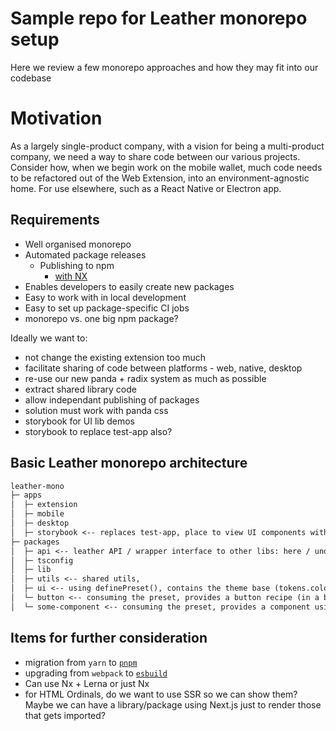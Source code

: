 # Sample repo for Leather monorepo setup

Here we review a few monorepo approaches and how they may fit into our codebase

# Motivation

As a largely single-product company, with a vision for being a multi-product company, we need a way to share code between our various projects. Consider how, when we begin work on the mobile wallet, much code needs to be refactored out of the Web Extension, into an environment-agnostic home. For use elsewhere, such as a React Native or Electron app.

## Requirements

- Well organised monorepo
- Automated package releases
    - Publishing to npm
        - [with NX](https://nx.dev/concepts/more-concepts/buildable-and-publishable-libraries)
- Enables developers to easily create new packages
- Easy to work with in local development
- Easy to set up package-specific CI jobs
- monorepo vs. one big npm package?


Ideally we want to:
- not change the existing extension too much
- facilitate sharing of code between platforms - web, native, desktop
- re-use our new panda + radix system as much as possible
- extract shared library code 
- allow independant publishing of packages
- solution must work with panda css
- storybook for UI lib demos
- storybook to replace test-app also? 

## Basic Leather monorepo architecture


```md
leather-mono
├─ apps
│  ├─ extension
│  ├─ mobile
│  ├─ desktop
│  ├─ storybook <-- replaces test-app, place to view UI components with context + tests
├─ packages
│  ├─ api <-- leather API / wrapper interface to other libs: here / under apps,
│  ├─ tsconfig
│  ├─ lib
│  ├─ utils <-- shared utils,
│  ├─ ui <-- using definePreset(), contains the theme base (tokens.colors, semantic tokens, etc)
│  └─ button <-- consuming the preset, provides a button recipe (in a buttonPreset) + a ShadcnButton component
│  └─ some-component <-- consuming the preset, provides a component using internal `css` calls, ships a panda.json extract result
```


## Items for further consideration

- migration from `yarn` to [`pnpm`](https://pnpm.io/)
- upgrading from `webpack` to [`esbuild`](https://esbuild.github.io/)
- Can use Nx + Lerna or just Nx
- for HTML Ordinals, do we want to use SSR so we can show them? Maybe we can have a library/package using Next.js just to render those that gets imported?
 
